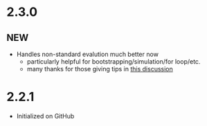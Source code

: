 # 2.3.0

## NEW
   * Handles non-standard evalution much better now
     * particularly helpful for bootstrapping/simulation/for loop/etc.
     * many thanks for those giving tips in [this discussion](http://stackoverflow.com/questions/26752502/evaluate-code-within-a-function-call-in-r-use-icciccbare-within-a-loop)

# 2.2.1
  * Initialized on GitHub
